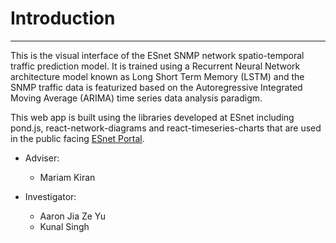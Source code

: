 
# Introduction

---

This is the visual interface of the ESnet SNMP network spatio-temporal traffic prediction model. It is trained using a Recurrent Neural Network architecture model known as Long Short Term Memory (LSTM) and the SNMP traffic data is featurized based on the Autoregressive Integrated Moving Average (ARIMA) time series data analysis paradigm.

This web app is built using the libraries developed at ESnet including pond.js, react-network-diagrams and react-timeseries-charts that are used in the public facing [ESnet Portal](https://my.es.net/).

* Adviser: 
    - Mariam Kiran


* Investigator:
    - Aaron Jia Ze Yu
    - Kunal Singh


